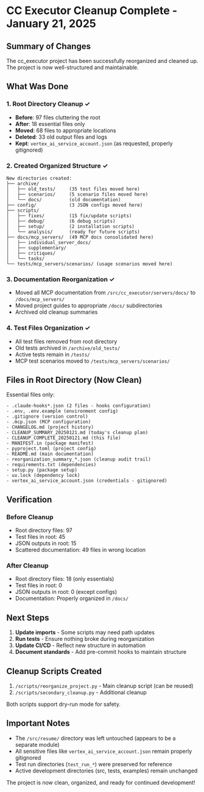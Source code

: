 # CC Executor Cleanup Complete - January 21, 2025

## Summary of Changes

The cc_executor project has been successfully reorganized and cleaned up. The project is now well-structured and maintainable.

## What Was Done

### 1. Root Directory Cleanup ✓
- **Before**: 97 files cluttering the root
- **After**: 18 essential files only
- **Moved**: 68 files to appropriate locations
- **Deleted**: 33 old output files and logs
- **Kept**: `vertex_ai_service_account.json` (as requested, properly gitignored)

### 2. Created Organized Structure ✓
```
New directories created:
├── archive/
│   ├── old_tests/     (35 test files moved here)
│   ├── scenarios/     (5 scenario files moved here)
│   └── docs/          (old documentation)
├── config/            (3 JSON configs moved here)
├── scripts/
│   ├── fixes/         (15 fix/update scripts)
│   ├── debug/         (6 debug scripts)
│   ├── setup/         (2 installation scripts)
│   └── analysis/      (ready for future scripts)
├── docs/mcp_servers/  (49 MCP docs consolidated here)
│   ├── individual_server_docs/
│   ├── supplementary/
│   ├── critiques/
│   └── tasks/
└── tests/mcp_servers/scenarios/ (usage scenarios moved here)
```

### 3. Documentation Reorganization ✓
- Moved all MCP documentation from `/src/cc_executor/servers/docs/` to `/docs/mcp_servers/`
- Moved project guides to appropriate `/docs/` subdirectories
- Archived old cleanup summaries

### 4. Test Files Organization ✓
- All test files removed from root directory
- Old tests archived in `/archive/old_tests/`
- Active tests remain in `/tests/`
- MCP test scenarios moved to `/tests/mcp_servers/scenarios/`

## Files in Root Directory (Now Clean)

Essential files only:
```
- .claude-hooks*.json (2 files - hooks configuration)
- .env, .env.example (environment config)
- .gitignore (version control)
- .mcp.json (MCP configuration)
- CHANGELOG.md (project history)
- CLEANUP_SUMMARY_20250121.md (today's cleanup plan)
- CLEANUP_COMPLETE_20250121.md (this file)
- MANIFEST.in (package manifest)
- pyproject.toml (project config)
- README.md (main documentation)
- reorganization_summary_*.json (cleanup audit trail)
- requirements.txt (dependencies)
- setup.py (package setup)
- uv.lock (dependency lock)
- vertex_ai_service_account.json (credentials - gitignored)
```

## Verification

### Before Cleanup
- Root directory files: 97
- Test files in root: 45
- JSON outputs in root: 15
- Scattered documentation: 49 files in wrong location

### After Cleanup
- Root directory files: 18 (only essentials)
- Test files in root: 0
- JSON outputs in root: 0 (except configs)
- Documentation: Properly organized in `/docs/`

## Next Steps

1. **Update imports** - Some scripts may need path updates
2. **Run tests** - Ensure nothing broke during reorganization
3. **Update CI/CD** - Reflect new structure in automation
4. **Document standards** - Add pre-commit hooks to maintain structure

## Cleanup Scripts Created

1. `/scripts/reorganize_project.py` - Main cleanup script (can be reused)
2. `/scripts/secondary_cleanup.py` - Additional cleanup

Both scripts support dry-run mode for safety.

## Important Notes

- The `/src/resume/` directory was left untouched (appears to be a separate module)
- All sensitive files like `vertex_ai_service_account.json` remain properly gitignored
- Test run directories (`test_run_*`) were preserved for reference
- Active development directories (src, tests, examples) remain unchanged

The project is now clean, organized, and ready for continued development!